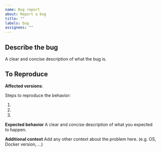 ```yaml
---
name: Bug report
about: Report a bug
title: ""
labels: bug
assignees: ""
---
```


<!-- Provide a general summary of the issue in the Title above.
Before opening the issue, please check that you are using the latest version of the images and that there isn't another issue adressing the same problem already created -->

## Describe the bug

A clear and concise description of what the bug is.

## To Reproduce

**Affected versions**:

Steps to reproduce the behavior:

1.
2.
3.

**Expected behavior** A clear and concise description of what you expected to happen.

**Additional context** Add any other context about the problem here. (e.g. OS, Docker
version, ...)

